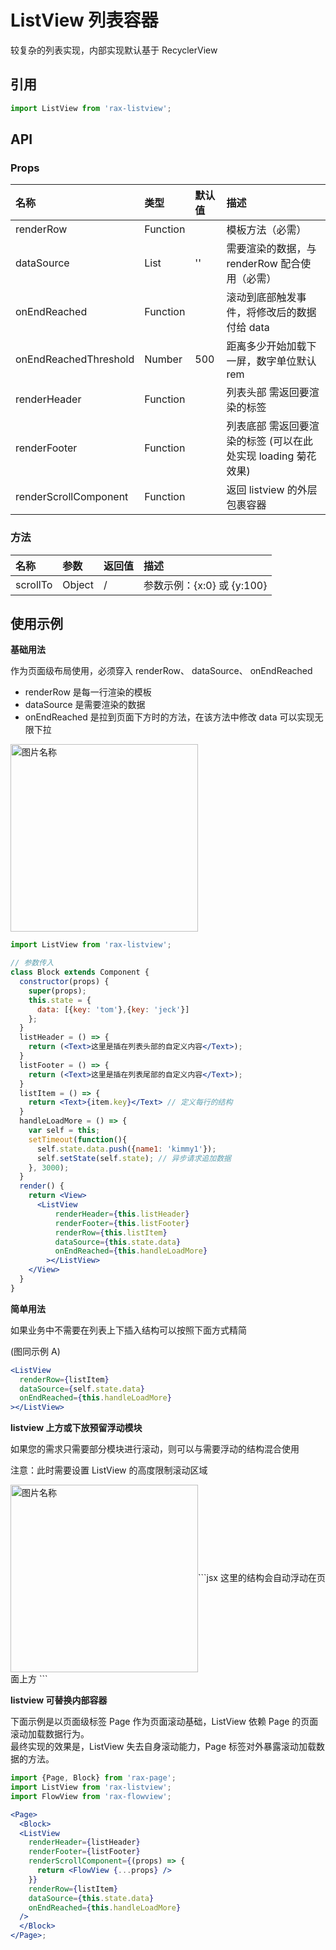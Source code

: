 # ListView 列表容器

较复杂的列表实现，内部实现默认基于 RecyclerView

## 引用

```jsx
import ListView from 'rax-listview';
```

## API

### Props

| 名称                    | 类型       | 默认值  | 描述                                    |
| :-------------------- | :------- | :--- | :------------------------------------ |
| renderRow             | Function |      | 模板方法（必需）                              |
| dataSource            | List     | ''   | 需要渲染的数据，与 renderRow 配合使用（必需）          |
| onEndReached          | Function |      | 滚动到底部触发事件，将修改后的数据付给 data              |
| onEndReachedThreshold | Number   | 500  | 距离多少开始加载下一屏，数字单位默认 rem                |
| renderHeader          | Function |      | 列表头部 需返回要渲染的标签                        |
| renderFooter          | Function |      | 列表底部 需返回要渲染的标签 (可以在此处实现 loading 菊花效果) |
| renderScrollComponent | Function |      | 返回 listview 的外层包裹容器                   |


### 方法

| 名称       | 参数     | 返回值  | 描述                   |
| :------- | :----- | :--- | :------------------- |
| scrollTo | Object | /    | 参数示例：{x:0} 或 {y:100} |


## 使用示例 

**基础用法**

作为页面级布局使用，必须穿入 renderRow、 dataSource、 onEndReached

* renderRow 是每一行渲染的模板
* dataSource 是需要渲染的数据
* onEndReached 是拉到页面下方时的方法，在该方法中修改 data 可以实现无限下拉

<img src="https://img.alicdn.com/tps/TB1vI_iKVXXXXaUXXXXXXXXXXXX-392-701.gif" height = "300" alt="图片名称" align=center />

```jsx
import ListView from 'rax-listview';

// 参数传入
class Block extends Component {
  constructor(props) {
    super(props);
    this.state = {
      data: [{key: 'tom'},{key: 'jeck'}]
    };
  }
  listHeader = () => {
    return (<Text>这里是插在列表头部的自定义内容</Text>);
  }
  listFooter = () => {
    return (<Text>这里是插在列表尾部的自定义内容</Text>);
  }
  listItem = () => {
    return <Text>{item.key}</Text> // 定义每行的结构
  }
  handleLoadMore = () => {
    var self = this;
    setTimeout(function(){
      self.state.data.push({name1: 'kimmy1'});
      self.setState(self.state); // 异步请求追加数据
    }, 3000);
  }
  render() {
    return <View>
      <ListView 
          renderHeader={this.listHeader} 
          renderFooter={this.listFooter} 
          renderRow={this.listItem} 
          dataSource={this.state.data}
          onEndReached={this.handleLoadMore}
        ></ListView>
    </View>
  }
}
```

**简单用法**

如果业务中不需要在列表上下插入结构可以按照下面方式精简

(图同示例 A)

```jsx
<ListView 
  renderRow={listItem} 
  dataSource={self.state.data}
  onEndReached={this.handleLoadMore}
></ListView>
```

**listview 上方或下放预留浮动模块**

如果您的需求只需要部分模块进行滚动，则可以与需要浮动的结构混合使用

注意：此时需要设置 ListView 的高度限制滚动区域

<img src="https://img.alicdn.com/tps/TB1tWO2KVXXXXaFXVXXXXXXXXXX-392-701.gif" height = "300" alt="图片名称" align=center />
​    
```jsx
<View>这里的结构会自动浮动在页面上方</View>
<ListView 
    renderRow={listItem} 
    dataSource={self.state.data}
    onEndReached={this.handleLoadMore}
  ></ListView>
```

**listview 可替换内部容器**

下面示例是以页面级标签 Page 作为页面滚动基础，ListView 依赖 Page 的页面滚动加载数据行为。  
最终实现的效果是，ListView 失去自身滚动能力，Page 标签对外暴露滚动加载数据的方法。  

```jsx
import {Page, Block} from 'rax-page';
import ListView from 'rax-listview';
import FlowView from 'rax-flowview';

<Page>
  <Block>
  <ListView 
    renderHeader={listHeader} 
    renderFooter={listFooter} 
    renderScrollComponent={(props) => {
      return <FlowView {...props} />
    }}
    renderRow={listItem} 
    dataSource={this.state.data}
    onEndReached={this.handleLoadMore} 
  />
  </Block>
</Page>;
```
